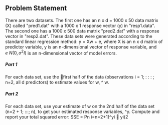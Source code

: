 ## Problem Statement

There are two datasets. The first one has an n x d = 1000 x 50 data matrix (X) called "pred1.dat" with a 1000 x 1 response vector (y) in "resp1.data". The second one has a 1000 x 500 data matrix "pred2.dat" with a response vector in "resp2.dat". These data sets were generated according to the standard linear regression method: y = Xw + e, where X is an n x d matrix of predictor variable, y is an n-dimensional vector of response variable, and $e ~ N(0, \sigma^2 I)$ is an n-dimensional vector of model errors.

##### Part 1 

For each data set, use the first half of the data (observations i = 1; : : : ; n=2, all d predictors) to estimate values for w, ^ w.

##### Part 2

For each data set, use your estimate of w on the 2nd half of the data set (n=2 + 1; :::; n),
to get your estimated response variables, ^y. Compute and report your total squared error:
SSE = Pn i=n=2+1(^yi 􀀀 yi)2

